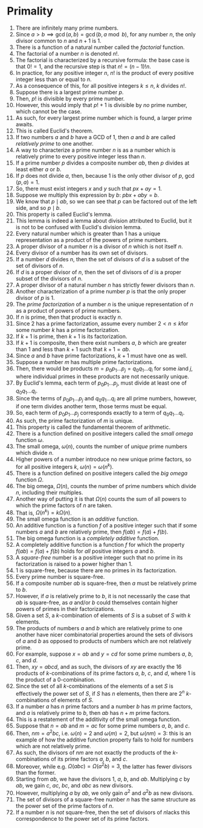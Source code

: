 # Primality

1. There are infinitely many prime numbers.
2. Since $a > b \implies \gcd(a, b) = \gcd(b, a \bmod b)$, for any number $n$, the only divisor common to $n$ and $n+1$ is $1$.
3. There is a function of a natural number called the *factorial* function.
4. The factorial of a number $n$ is denoted $n!$.
5. The factorial is characterized by a recursive formula: the base case is that $0! = 1$, and the recursive step is that $n! = (n-1)!n$.
6. In practice, for any positive integer $n$, $n!$ is the product of every positive integer less than or equal to $n$.
7. As a consequence of this, for all positive integers $k \le n$, $k$ divides $n!$.
8. Suppose there is a largest prime number $p$.
9. Then, $p!$ is divisible by every prime number.
10. However, this would imply that $p! + 1$ is divisible by *no* prime number, which cannot be the case.
11. As such, for every largest prime number which is found, a larger prime awaits.
12. This is called Euclid's theorem.
13. If two numbers $a$ and $b$ have a GCD of $1$, then $a$ and $b$ are called *relatively prime* to one another.
14. A way to characterize a prime number $n$ is as a number which is  relatively prime to every positive integer less than $n$.
15. If a prime number $p$ divides a composite number $ab$, then $p$ divides at least either $a$ or $b$.
16. If $p$ does not divide $a$, then, because $1$ is the only other divisor of $p$, $\gcd(p, a)=1$.
17. So, there must exist integers $x$ and $y$ such that $px + ay = 1$.
18. Suppose we multiply this expression by $b$: $pbx + aby = b$.
19. We know that $p \mid ab$, so we can see that $p$ can be factored out of the left side, and so $p \mid b$.
20. This property is called Euclid's lemma.
21. This lemma is indeed a lemma about division attributed to Euclid, but it is not to be confused with Euclid's division lemma.
22. Every natural number which is greater than $1$ has a unique representation as a product of the powers of prime numbers.
23. A proper divisor of a number $n$ is a divisor of $n$ which is not itself $n$.
24. Every divisor of a number has its own set of divisors.
25. If a number $d$ divides $n$, then the set of divisors of $d$ is a subset of the set of divisors of $n$.
26. If $d$ is a proper divisor of $n$, then the set of divisors of $d$ is a proper subset of the divisors of $n$.
27. A proper divisor of a natural number $n$ has strictly fewer divisors than $n$.
28. Another characterization of a prime number $p$ is that the only proper divisor of $p$ is $1$.
29. The *prime factorization* of a number $n$ is the unique representation of $n$ as a product of powers of prime numbers.
30. If $n$ is prime, then that product is exactly $n$.
31. Since $2$ has a prime factorization, assume every number $2 < n \le k$for some number $k$ has a prime factorization.
32. If $k + 1$ is prime, then $k + 1$ is its factorization.
33. If $k + 1$ is composite, then there exist numbers $a$, $b$ which are greater than $1$ and less than $k+1$ such that $k+1 = ab$.
34. Since $a$ and $b$ have prime factorizations, $k+1$ must have one as well.
35. Suppose a number $m$ has multiple prime factorizations.
36. Then, there would be products $m = p_{0}p_{1}...p_{j} = q_{0}q_{1}...q_{i}$ for some $i$and $j$, where individual primes in these products are not necessarily unique.
37. By Euclid's lemma, each term of $p_{0}p_{1}...p_{j}$, must divide at least one of $q_{0}q_{1}...q_{i}$.
38. Since the terms of $p_{0}p_{1}...p_{j}$ and $q_{0}q_{1}...q_{i}$ are all prime numbers, however, if one term divides another term, those terms must be equal.
39. So, each term of $p_{0}p_{1}...p_{j}$ corresponds exactly to a term of $q_{0}q_{1}...q_{i}$.
40. As such, the prime factorization of $m$ is unique.
41. This property is called the fundamental theorem of arithmetic.
42. There is a function defined on positive integers called the *small omega* function $\omega$.
43. The small omega, $\omega(n)$, counts the number of *unique* prime numbers which divide $n$.
44. Higher powers of a number introduce no new unique prime factors, so for all positive integers $k$, $\omega(n)=\omega(n^k)$.
45. There is a function defined on positive integers called the *big omega* function $\Omega$.
46. The big omega, $\Omega(n)$, counts the number of prime numbers which divide $n$, including their multiples.
47. Another way of putting it is that $\Omega(n)$ counts the sum of all powers to which the prime factors of $n$ are taken.
48. That is, $\Omega(n^k)=k\Omega(n)$.
49. The small omega function is an *additive* function.
50. An additive function is a function $f$ of a positive integer such that if some numbers $a$ and $b$ are relatively prime, then $f(ab) = f(a) + f(b)$.
51. The big omega function is a *completely additive* function.
52. A completely additive function is a function $f$ for which the property $f(ab) = f(a) + f(b)$ holds for *all* positive integers $a$ and $b$.
53. A *square-free* number is a positive integer such that no prime in its factorization is raised to a power higher than $1$.
54. $1$ is square-free, because there are no primes in its factorization.
55. Every prime number is square-free.
56. If a composite number $ab$ is square-free, then $a$ must be relatively prime to $b$.
57. However, if $a$ is relatively prime to $b$, it is not necessarily the case that $ab$ is square-free, as $a$ and/or $b$ could themselves contain higher powers of primes in their factorizations.
58. Given a set $S$, a $k$-combination of elements of $S$ is a subset of $S$ with $k$ elements.
59. The products of numbers $a$ and $b$ which are relatively prime to one another have nicer combinatorial properties around the sets of divisors of $a$ and $b$ as opposed to products of numbers which are not relatively prime.
60. For example, suppose $x = ab$ and $y = cd$ for some prime numbers $a$,  $b$, $c$, and $d$.
61. Then, $xy = abcd$, and as such, the divisors of $xy$ are exactly the $16$ products of $k$-combinations of its prime factors $a$, $b$, $c$, and $d$, where $1$ is the product of a $0$-combination.
62. Since the set of all $k$-combinations of the elements of a set $S$ is effectively the power set of $S$, if $S$ has $n$ elements, then there are $2^n$ $k$-combinations of elements of $S$.
63. If a number $a$ has $n$ prime factors and a number $b$ has $m$ prime factors, and $a$ is relatively prime to $b$, then $ab$ has $n + m$ prime factors.
64. This is a restatement of the additivity of the small omega function.
65. Suppose that $n = ab$ and $m=ac$ for some prime numbers $a$, $b$, and  $c$.
66. Then, $nm = a^2bc$, i.e. $\omega(n) = 2$ and $\omega(m) = 2$, but $\omega(nm) = 3$: this is an example of how the additive function property fails to hold for numbers which are not relatively prime.
67. As such, the divisors of $nm$ are not exactly the products of the $k$-combinations of its prime factors $a$, $b$, and $c$.
68. Moreover, while e.g. $\Omega(abc) = \Omega(a^2b) = 3$, the latter has fewer divisors than the former.
69. Starting from $ab$, we have the divisors $1,$ $a$, $b$, and $ab$. Multiplying $c$ by $ab$, we gain $c$, $ac$, $bc$, and $abc$ as new divisors.
70. However, multiplying $a$ by $ab$, we only gain $a^2$ and $a^2b$ as new divisors.
71. The set of divisors of a square-free number $n$ has the same structure as the power set of the prime factors of $n$.
72. If a number $n$ is *not* square-free, then the set of divisors of $n$lacks this correspondence to the power set of its prime factors.
